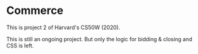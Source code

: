 # Commerce 

This is project 2 of Harvard's CS50W (2020). 

This is still an ongoing project. But only the logic for bidding & closing and CSS is left.
